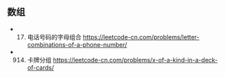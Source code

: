 ## 数组

-   17. 电话号码的字母组合
        https://leetcode-cn.com/problems/letter-combinations-of-a-phone-number/

-   914. 卡牌分组
         https://leetcode-cn.com/problems/x-of-a-kind-in-a-deck-of-cards/
